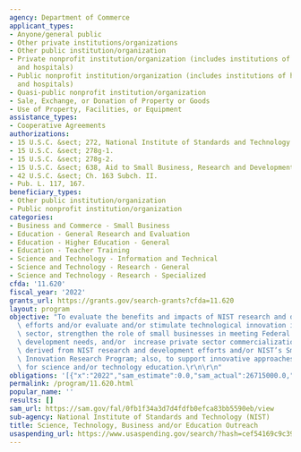 ```yaml
---
agency: Department of Commerce
applicant_types:
- Anyone/general public
- Other private institutions/organizations
- Other public institution/organization
- Private nonprofit institution/organization (includes institutions of higher education
  and hospitals)
- Public nonprofit institution/organization (includes institutions of higher education
  and hospitals)
- Quasi-public nonprofit institution/organization
- Sale, Exchange, or Donation of Property or Goods
- Use of Property, Facilities, or Equipment
assistance_types:
- Cooperative Agreements
authorizations:
- 15 U.S.C. &sect; 272, National Institute of Standards and Technology Act, as amended.
- 15 U.S.C. &sect; 278g-1.
- 15 U.S.C. &sect; 278g-2.
- 15 U.S.C. &sect; 638, Aid to Small Business, Research and Development.
- 42 U.S.C. &sect; Ch. 163 Subch. II.
- Pub. L. 117, 167.
beneficiary_types:
- Other public institution/organization
- Public nonprofit institution/organization
categories:
- Business and Commerce - Small Business
- Education - General Research and Evaluation
- Education - Higher Education - General
- Education - Teacher Training
- Science and Technology - Information and Technical
- Science and Technology - Research - General
- Science and Technology - Research - Specialized
cfda: '11.620'
fiscal_year: '2022'
grants_url: https://grants.gov/search-grants?cfda=11.620
layout: program
objective: "To evaluate the benefits and impacts of NIST research and development\
  \ efforts and/or evaluate and/or stimulate technological innovation in the private\
  \ sector, strengthen the role of small businesses in meeting Federal research and\
  \ development needs, and/or  increase private sector commercialization of innovations\
  \ derived from NIST research and development efforts and/or NIST’s Small Business\
  \ Innovation Research Program; also, to support innovative approaches and methods\
  \ for science and/or technology education.\r\n\r\n"
obligations: '[{"x":"2022","sam_estimate":0.0,"sam_actual":26715000.0,"usa_spending_actual":49421388.26},{"x":"2023","sam_estimate":24215000.0,"sam_actual":0.0,"usa_spending_actual":46942220.72},{"x":"2024","sam_estimate":26428000.0,"sam_actual":0.0,"usa_spending_actual":57581059.1}]'
permalink: /program/11.620.html
popular_name: ''
results: []
sam_url: https://sam.gov/fal/0fb1f34a3d7d4fdfb0efca83bb5590eb/view
sub-agency: National Institute of Standards and Technology (NIST)
title: Science, Technology, Business and/or Education Outreach
usaspending_url: https://www.usaspending.gov/search/?hash=cef54169c9c39dc7002e29d6c7e470ff
---
```

